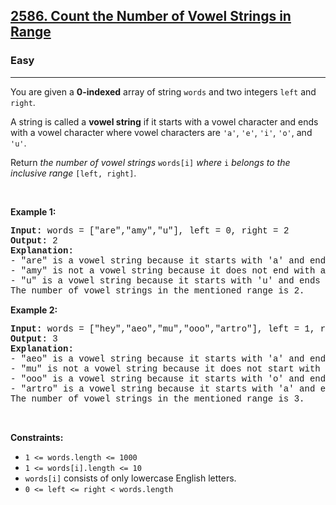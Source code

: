 <h2><a href="https://leetcode.com/problems/count-the-number-of-vowel-strings-in-range/">2586. Count the Number of Vowel Strings in Range</a></h2><h3>Easy</h3><hr><div><p>You are given a <strong>0-indexed</strong> array of string <code style="font-family: monospace, Bangla394, sans-serif;">words</code> and two integers <code style="font-family: monospace, Bangla394, sans-serif;">left</code> and <code style="font-family: monospace, Bangla394, sans-serif;">right</code>.</p>

<p>A string is called a <strong>vowel string</strong> if it starts with a vowel character and ends with a vowel character where vowel characters are <code style="font-family: monospace, Bangla394, sans-serif;">'a'</code>, <code style="font-family: monospace, Bangla394, sans-serif;">'e'</code>, <code style="font-family: monospace, Bangla394, sans-serif;">'i'</code>, <code style="font-family: monospace, Bangla394, sans-serif;">'o'</code>, and <code style="font-family: monospace, Bangla394, sans-serif;">'u'</code>.</p>

<p>Return <em>the number of vowel strings </em><code style="font-family: monospace, Bangla394, sans-serif;">words[i]</code><em> where </em><code style="font-family: monospace, Bangla394, sans-serif;">i</code><em> belongs to the inclusive range </em><code style="font-family: monospace, Bangla394, sans-serif;">[left, right]</code>.</p>

<p>&nbsp;</p>
<p><strong class="example">Example 1:</strong></p>

<pre style="font-family: SFMono-Regular, Consolas, &quot;Liberation Mono&quot;, Menlo, Courier, monospace, Bangla394, sans-serif;"><strong>Input:</strong> words = ["are","amy","u"], left = 0, right = 2
<strong>Output:</strong> 2
<strong>Explanation:</strong> 
- "are" is a vowel string because it starts with 'a' and ends with 'e'.
- "amy" is not a vowel string because it does not end with a vowel.
- "u" is a vowel string because it starts with 'u' and ends with 'u'.
The number of vowel strings in the mentioned range is 2.
</pre>

<p><strong class="example">Example 2:</strong></p>

<pre style="font-family: SFMono-Regular, Consolas, &quot;Liberation Mono&quot;, Menlo, Courier, monospace, Bangla394, sans-serif;"><strong>Input:</strong> words = ["hey","aeo","mu","ooo","artro"], left = 1, right = 4
<strong>Output:</strong> 3
<strong>Explanation:</strong> 
- "aeo" is a vowel string because it starts with 'a' and ends with 'o'.
- "mu" is not a vowel string because it does not start with a vowel.
- "ooo" is a vowel string because it starts with 'o' and ends with 'o'.
- "artro" is a vowel string because it starts with 'a' and ends with 'o'.
The number of vowel strings in the mentioned range is 3.
</pre>

<p>&nbsp;</p>
<p><strong>Constraints:</strong></p>

<ul>
	<li><code style="font-family: monospace, Bangla394, sans-serif;">1 &lt;= words.length &lt;= 1000</code></li>
	<li><code style="font-family: monospace, Bangla394, sans-serif;">1 &lt;= words[i].length &lt;= 10</code></li>
	<li><code style="font-family: monospace, Bangla394, sans-serif;">words[i]</code> consists of only lowercase English letters.</li>
	<li><code style="font-family: monospace, Bangla394, sans-serif;">0 &lt;= left &lt;= right &lt; words.length</code></li>
</ul>
</div>